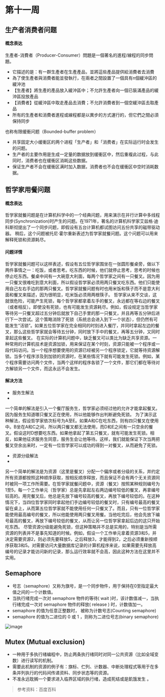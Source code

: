# 第十一周

## 生产者消费者问题

#### 概念表达
生產者-消費者（Producer-Consumer）問題是一個著名的進程/線程的同步問題。

* 它描述的是：有一群生產者在生產產品，並將這些產品提供給消費者去消費
* 為了使生產者與消費者能並發執行，在兩者之間設置了一個具有n個緩沖區的緩沖池
* 【生產者】將生產的產品放入緩沖區中；不允許生產者向一個已裝滿產品的緩沖區投放產品
* 【消費者】從緩沖區中取走產品去消費；不允許消費者到一個空緩沖區去取產品
* 所有的生產者和消費者進程或線程都是以異步的方式運行的，但它們之間必須保持同步

也称有限缓衝问题（Bounded-buffer problem）
* 共享固定大小缓衝区的两个进程「生产者」和「消费者」在实际运行时会发生的问题。
* 生产者的主要作用是生成一定量的数据放到缓衝区中，然后重複此过程，与此同时，消费者也在缓衝区消耗这些数据。
* 保证生产者不会在缓衝区满时加入数据，消费者也不会在缓衝区中空时消耗数据。

## 哲学家用餐问题
#### 概念表达
哲学家就餐问题是在计算机科学中的一个经典问题，用来演示在并行计算中多线程同步(Synchronization)时产生的问题。在1971年，著名的计算机科学家艾兹格·迪科斯彻提出了一个同步问题，即假设有五台计算机都试图访问五份共享的磁带驱动器。
稍后，这个问题被托尼·霍尔重新表述为哲学家就餐问题。这个问题可以用来解释死锁和资源耗尽。

#### 问题详情
哲学家就餐问题可以这样表述，假设有五位哲学家围坐在一张圆形餐桌旁，做以下两件事情之一：吃饭，或者思考。吃东西的时候，他们就停止思考，思考的时候也停止吃东西。餐桌中间有一大碗意大利面，每两个哲学家之间有一只餐叉。因为用一只餐叉很难吃到意大利面，所以假设哲学家必须用两只餐叉吃东西。他们只能使用自己左右手边的那两只餐叉。哲学家就餐问题有时也用米饭和筷子而不是意大利面和餐叉来描述，因为很明显，吃米饭必须用两根筷子。
哲学家从来不交谈，这就很危险，可能产生死锁，每个哲学家都拿着左手的餐叉，永远都在等右边的餐叉（或者相反）。即使没有死锁，也有可能发生资源耗尽。例如，假设规定当哲学家等待另一只餐叉超过五分钟后就放下自己手里的那一只餐叉，并且再等五分钟后进行下一次尝试。这个策略消除了死锁（系统总会进入到下一个状态），但仍然有可能发生“活锁”。如果五位哲学家在完全相同的时刻进入餐厅，并同时拿起左边的餐叉，那么这些哲学家就会等待五分钟，同时放下手中的餐叉，再等五分钟，又同时拿起这些餐叉。
在实际的计算机问题中，缺乏餐叉可以类比为缺乏共享资源。一种常用的计算机技术是资源加锁，用来保证在某个时刻，资源只能被一个程序或一段代码访问。当一个程序想要使用的资源已经被另一个程序锁定，它就等待资源解锁。当多个程序涉及到加锁的资源时，在某些情况下就有可能发生死锁。例如，某个程序需要访问两个文件，当两个这样的程序各锁了一个文件，那它们都在等待对方解锁另一个文件，而这永远不会发生。

#### 解决方法
* 服务生解法
* 
一个简单的解法是引入一个餐厅服务生，哲学家必须经过他的允许才能拿起餐叉。因为服务生知道哪只餐叉正在使用，所以他能够作出判断避免死锁。
为了演示这种解法，假设哲学家依次标号为A至E。如果A和C在吃东西，则有四只餐叉在使用中。B坐在A和C之间，所以两只餐叉都无法使用，而D和E之间有一只空余的餐叉。假设这时D想要吃东西。如果他拿起了第五只餐叉，就有可能发生死锁。相反，如果他征求服务生同意，服务生会让他等待。这样，我们就能保证下次当两把餐叉空余出来时，一定有一位哲学家可以成功的得到一对餐叉，从而避免了死锁。
* 资源分级解法
* 
另一个简单的解法是为资源（这里是餐叉）分配一个偏序或者分级的关系，并约定所有资源都按照这种顺序获取，按相反顺序释放，而且保证不会有两个无关资源同时被同一项工作所需要。在哲学家就餐问题中，资源（餐叉）按照某种规则编号为1至5，每一个工作单元（哲学家）总是先拿起左右两边编号较低的餐叉，再拿编号较高的。用完餐叉后，他总是先放下编号较高的餐叉，再放下编号较低的。在这种情况下，当四位哲学家同时拿起他们手边编号较低的餐叉时，只有编号最高的餐叉留在桌上，从而第五位哲学家就不能使用任何一只餐叉了。而且，只有一位哲学家能使用最高编号的餐叉，所以他能使用两只餐叉用餐。当他吃完后，他会先放下编号最高的餐叉，再放下编号较低的餐叉，从而让另一位哲学家拿起后边的这只开始吃东西。
尽管资源分级能避免死锁，但这种策略并不总是实用的，特别是当所需资源的列表并不是事先知道的时候。例如，假设一个工作单元拿着资源3和5，并决定需要资源2，则必须先要释放5，之后释放3，才能得到2，之后必须重新按顺序获取3和5。对需要访问大量数据库记录的计算机程序来说，如果需要先释放高编号的记录才能访问新的记录，那么运行效率就不会高，因此这种方法在这里并不实用。


## Semaphore
* 号志（semaphore）又称为旗号，是一个同步物件，用于保持在0至指定最大值之间的一个计数值。
* 当执行绪完成一次对 semaphore 物件的等待( wait )时，该计数值减一，当执行绪完成一次对 semaphore 物件的释放( release ) 时，计数值加一。
* semaphore 的值为任意正整数时， 被称为计数号志(Counting semaphore)
* semaphore 的值为二进位的 0 或 1 ，则称为二进位号志(binary semaphore)

![image](https://user-images.githubusercontent.com/62127656/121330695-d4cd8880-c948-11eb-9234-7a7b40154e83.png)

## Mutex (Mutual exclusion) 
* 一种用于多执行绪编程中，防止两条执行绪同时对同一公共资源（比如全域变数）进行读写的机制。
* 需要此机制的资源的例子有：旗标、伫列、计数器、中断处理程式等用于在多条并列执行的代码间传递资料、同步状态等的资源。
* 不准永远耽搁一个要求进入临界区域的执行绪，造成死结或是飢饿发生 。

> 参考资料：百度百科
